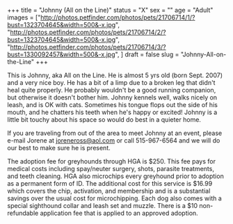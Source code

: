+++
title = "Johnny (All on the Line)"
status = "X"
sex = ""
age = "Adult"
images = ["http://photos.petfinder.com/photos/pets/21706714/1/?bust=1323704645&width=500&-x.jpg",
"http://photos.petfinder.com/photos/pets/21706714/2/?bust=1323704645&width=500&-x.jpg",
"http://photos.petfinder.com/photos/pets/21706714/3/?bust=1330092457&width=500&-x.jpg",
]
draft = false
slug = "Johnny-All-on-the-Line"
+++

This is Johnny, aka All on the Line. He is almost 5 yrs old (born Sept. 2007) and a very nice boy. He has a bit of a limp due to a broken leg that didn't heal quite properly. He probably wouldn't be a good running companion, but otherwise it doesn't bother him. Johnny kennels well, walks nicely on leash, and is OK with cats. Sometimes his tongue flops out the side of his mouth, and he chatters his teeth when he's happy or excited! Johnny is a little bit touchy about his space so would do best in a quieter home.


If you are traveling from out of the area to meet Johnny at an event, please e-mail Jorene at joreneross@aol.com or call 515-967-6564 and we will do our best to make sure he is present.

The adoption fee for greyhounds through HGA is $250. This fee pays for medical costs including spay/neuter surgery, shots, parasite treatments, and teeth cleaning. HGA also microchips every greyhound prior to adoption as a permanent form of ID. The additional cost for this service is $16.99 which covers the chip, activation, and membership and is a substantial savings over the usual cost for microchipping. Each dog also comes with a special sighthound collar and leash set and muzzle. There is a $10 non-refundable application fee that is applied to an approved adoption.

